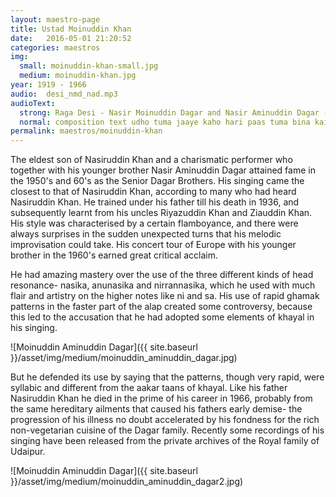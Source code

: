 ```yaml
---
layout: maestro-page
title: Ustad Moinuddin Khan
date:   2016-05-01 21:20:52
categories: maestros
img:
  small: moinuddin-khan-small.jpg
  medium: moinuddin-khan.jpg
year: 1919 - 1966
audio:  desi_nmd_nad.mp3
audioText:
  strong: Raga Desi - Nasir Moinuddin Dagar and Nasir Aminuddin Dagar - 1965 - 28mins 38Mb - Alap and Dhamar
  normal: composition text udho tuma jaaye kaho hari paas tuma bina kaiso phaaguna
permalink: maestros/moinuddin-khan
---
```


The eldest son of Nasiruddin Khan and a charismatic performer who together with his younger brother Nasir Aminuddin Dagar attained fame in the 1950's and 60's as the Senior Dagar Brothers. His  singing came the closest to that of Nasiruddin Khan, according to many who had heard Nasiruddin Khan. He trained under his father till his death in 1936, and subsequently learnt from his uncles Riyazuddin Khan and Ziauddin Khan. His style was characterised by a certain flamboyance, and there were always surprises in the sudden unexpected turns that his melodic improvisation could take. His concert tour of Europe with his younger brother in the 1960's earned great critical acclaim.

He had amazing mastery over the use of the three different kinds of head resonance- nasika, anunasika and nirrannasika, which he used with much flair and artistry on the higher notes like ni and sa. His use of rapid ghamak patterns in the faster part of the alap created some controversy, because this led to the accusation that he had adopted some elements of khayal in his singing.

![Moinuddin Aminuddin Dagar]({{ site.baseurl }}/asset/img/medium/moinuddin_aminuddin_dagar.jpg)

But he defended its use by saying that the patterns, though very rapid, were syllabic and different from the aakar taans of khayal. Like his father Nasiruddin Khan he died in the prime of his career in 1966, probably from the same hereditary ailments that caused his fathers early demise- the progression of his illness no doubt accelerated by his fondness for the rich non-vegetarian cuisine of the Dagar family. Recently some recordings of his singing have been released from the private archives of the Royal family of Udaipur.

![Moinuddin Aminuddin Dagar]({{ site.baseurl }}/asset/img/medium/moinuddin_aminuddin_dagar2.jpg)
